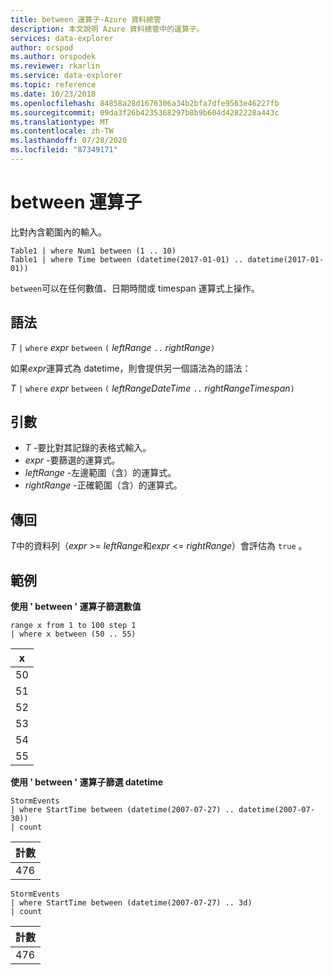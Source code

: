 ```yaml
---
title: between 運算子-Azure 資料總管
description: 本文說明 Azure 資料總管中的運算子。
services: data-explorer
author: orspod
ms.author: orspodek
ms.reviewer: rkarlin
ms.service: data-explorer
ms.topic: reference
ms.date: 10/23/2018
ms.openlocfilehash: 84858a28d1676306a34b2bfa7dfe9563e46227fb
ms.sourcegitcommit: 09da3f26b4235368297b8b9b604d4282228a443c
ms.translationtype: MT
ms.contentlocale: zh-TW
ms.lasthandoff: 07/28/2020
ms.locfileid: "87349171"
---
```

# <a name="between-operator"></a>between 運算子

比對內含範圍內的輸入。

```kusto
Table1 | where Num1 between (1 .. 10)
Table1 | where Time between (datetime(2017-01-01) .. datetime(2017-01-01))
```

`between`可以在任何數值、日期時間或 timespan 運算式上操作。
 
## <a name="syntax"></a>語法

*T* `|` `where` *expr* `between` `(` *leftRange* ` .. ` *rightRange*`)`   
 
如果*expr*運算式為 datetime，則會提供另一個語法為的語法：

*T* `|` `where` *expr* `between` `(` *leftRangeDateTime* ` .. ` *rightRangeTimespan*`)`   

## <a name="arguments"></a>引數

* *T* -要比對其記錄的表格式輸入。
* *expr* -要篩選的運算式。
* *leftRange* -左邊範圍（含）的運算式。
* *rightRange* -正確範圍（含）的運算式。

## <a name="returns"></a>傳回

*T*中的資料列（*expr*  >=  *leftRange*和*expr*  <=  *rightRange*）會評估為 `true` 。

## <a name="examples"></a>範例  

**使用 ' between ' 運算子篩選數值**  

<!-- csl: https://help.kusto.windows.net:443/Samples -->
```kusto
range x from 1 to 100 step 1
| where x between (50 .. 55)
```

|x|
|---|
|50|
|51|
|52|
|53|
|54|
|55|

**使用 ' between ' 運算子篩選 datetime**  

<!-- csl: https://help.kusto.windows.net:443/Samples -->
```kusto
StormEvents
| where StartTime between (datetime(2007-07-27) .. datetime(2007-07-30))
| count 
```

|計數|
|---|
|476|

<!-- csl: https://help.kusto.windows.net:443/Samples -->
```kusto
StormEvents
| where StartTime between (datetime(2007-07-27) .. 3d)
| count 
```

|計數|
|---|
|476|
